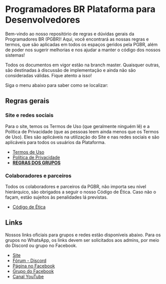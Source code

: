 # Programadores BR Plataforma para Desenvolvedores

Bem-vindo ao nosso repositório de regras e dúvidas gerais da Programadores BR (PGBR)! Aqui, você encontrará as nossas regras e termos, que são aplicadas em todos os espaços geridos pela PGBR,  além de poder nos sugerir melhorias e nos ajudar a manter o código dos nossos sistemas!

Todos os documentos em vigor estão na branch master. Quaisquer outras, são destinadas à discussão de implementação e ainda não são consideradas válidas. Fique atento a isso!

Siga o menu abaixo para saber como se localizar:

## Regras gerais

### Site e redes sociais

Para o site, temos os Termos de Uso (que geralmente ninguém lê) e a Política de Privacidade (que as pessoas leem ainda menos que os Termos de Uso). Eles são aplicáveis na utilização do Site e nas redes sociais e são aplicáveis para todos os usuários da Plataforma.

- [Termos de Uso](https://github.com/programadores-br/geral/blob/master/termos-de-uso.md)
- [Política de Privacidade](https://github.com/programadores-br/geral/blob/master/politica-de-privacidade.md)
- **[REGRAS DOS GRUPOS](https://github.com/programadores-br/geral/blob/master/regras.md)**

### Colaboradores e parceiros

Todos os colaboradores e parceiros da PGBR, não importa seu nível hierárquico, são obrigados a seguir o nosso Código de Ética. Caso não o façam, estão sujeitos às penalidades lá previstas.

- [Código de Ética](https://github.com/programadores-br/geral/blob/master/codigo-de-etica.md)

## Links

Nossos links oficiais para grupos e redes estão disponíveis abaixo. Para os grupos no WhatsApp, os links devem ser solicitados aos admins, por meio do Discord ou grupo no Facebook.

- [Site](https://programadoresbr.dev)
- [Fórum - Discord](https://forum.programadoresbr.dev)
- [Página no Facebook](https://www.facebook.com/programad0resbr)
- [Grupo do Facebook](https://www.facebook.com/groups/pr0gramad0resbr/)
- [Canal YouTube](http://youtube.com/c/ProgramadoresBR)
